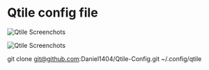 # Qtile config file

![Qtile Screenchots](../assets/qtile-2.png)

![Qtile Screenchots](../assets/Qtile-1.png)

git clone git@github.com:Daniel1404/Qtile-Config.git ~/.config/qtile
